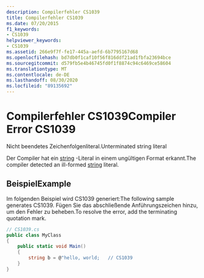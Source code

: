 ```yaml
---
description: Compilerfehler CS1039
title: Compilerfehler CS1039
ms.date: 07/20/2015
f1_keywords:
- CS1039
helpviewer_keywords:
- CS1039
ms.assetid: 266e9f7f-fe17-445a-aefd-6b7795167d68
ms.openlocfilehash: bd7db0f1caf10f56f816ddf21ad1fbfa23694bce
ms.sourcegitcommit: d579fb5e4b46745fd0f1f8874c94c6469ce58604
ms.translationtype: MT
ms.contentlocale: de-DE
ms.lasthandoff: 08/30/2020
ms.locfileid: "89135692"
---
```

# <a name="compiler-error-cs1039"></a><span data-ttu-id="68584-103">Compilerfehler CS1039</span><span class="sxs-lookup"><span data-stu-id="68584-103">Compiler Error CS1039</span></span>
<span data-ttu-id="68584-104">Nicht beendetes Zeichenfolgenliteral.</span><span class="sxs-lookup"><span data-stu-id="68584-104">Unterminated string literal</span></span>  
  
 <span data-ttu-id="68584-105">Der Compiler hat ein [string](../language-reference/builtin-types/reference-types.md) -Literal in einem ungültigen Format erkannt.</span><span class="sxs-lookup"><span data-stu-id="68584-105">The compiler detected an ill-formed [string](../language-reference/builtin-types/reference-types.md) literal.</span></span>  
  
## <a name="example"></a><span data-ttu-id="68584-106">Beispiel</span><span class="sxs-lookup"><span data-stu-id="68584-106">Example</span></span>  
 <span data-ttu-id="68584-107">Im folgenden Beispiel wird CS1039 generiert:</span><span class="sxs-lookup"><span data-stu-id="68584-107">The following sample generates CS1039.</span></span> <span data-ttu-id="68584-108">Fügen Sie das abschließende Anführungszeichen hinzu, um den Fehler zu beheben.</span><span class="sxs-lookup"><span data-stu-id="68584-108">To resolve the error, add the terminating quotation mark.</span></span>  
  
```csharp  
// CS1039.cs  
public class MyClass  
{  
    public static void Main()  
    {  
        string b = @"hello, world;   // CS1039  
    }  
}  
```

